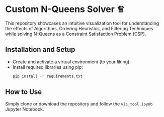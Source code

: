 # Custom N-Queens Solver ♕
This repository showcases an intuitive visualization tool for understanding the effects of Algorithms, Ordering Heuristics, and Filtering Techniques while solving N-Queens as a Constraint Satisfaction Problem (CSP).

## Installation and Setup 
- Create and activate a virtual environment (to your liking):
- Install required libraries using pip:
    ```bash
    pip install -r requirements.txt
    ```
## How to Use 
Simply clone or download the repository and follow the `vis_tool.ipynb` Jupyter Notebook.
